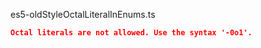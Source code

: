 es5-oldStyleOctalLiteralInEnums.ts
```json
Octal literals are not allowed. Use the syntax '-0o1'.
```
